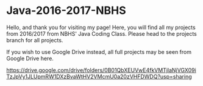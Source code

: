 # Java-2016-2017-NBHS
Hello, and thank you for visiting my page!
Here, you will find all my projects from 2016/2017 from NBHS' Java Coding Class.
Please head to the projects branch for all projects.

If you wish to use Google Drive instead, all full projects may be seen from Google Drive here.

https://drive.google.com/drive/folders/0B01QbXEUVwE4fkVMTjlaNjVGX09iTzJpVy1JLUpmRW1DXzBvaWtHV2VMcmU0a20zVHFDWDQ?usp=sharing
